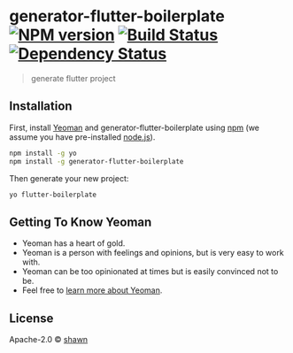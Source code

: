 # generator-flutter-boilerplate [![NPM version][npm-image]][npm-url] [![Build Status][travis-image]][travis-url] [![Dependency Status][daviddm-image]][daviddm-url]
> generate flutter project

## Installation

First, install [Yeoman](http://yeoman.io) and generator-flutter-boilerplate using [npm](https://www.npmjs.com/) (we assume you have pre-installed [node.js](https://nodejs.org/)).

```bash
npm install -g yo
npm install -g generator-flutter-boilerplate
```

Then generate your new project:

```bash
yo flutter-boilerplate
```

## Getting To Know Yeoman

 * Yeoman has a heart of gold.
 * Yeoman is a person with feelings and opinions, but is very easy to work with.
 * Yeoman can be too opinionated at times but is easily convinced not to be.
 * Feel free to [learn more about Yeoman](http://yeoman.io/).

## License

Apache-2.0 © [shawn]( )


[npm-image]: https://badge.fury.io/js/generator-flutter-boilerplate.svg
[npm-url]: https://npmjs.org/package/generator-flutter-boilerplate
[travis-image]: https://travis-ci.com/seazon/generator-flutter-boilerplate.svg?branch=master
[travis-url]: https://travis-ci.com/seazon/generator-flutter-boilerplate
[daviddm-image]: https://david-dm.org/seazon/generator-flutter-boilerplate.svg?theme=shields.io
[daviddm-url]: https://david-dm.org/seazon/generator-flutter-boilerplate
